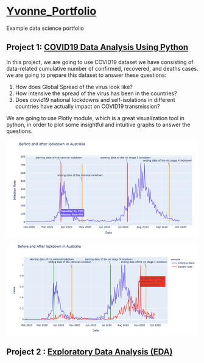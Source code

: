 # [Yvonne_Portfolio](https://yifanlintw.github.io/Data_Portfolio/)
Example data science portfolio

## Project 1: [COVID19 Data Analysis Using Python](https://github.com/yifanlintw/Data_Portfolio/blob/main/COVID19%20Data%20Analysis%20Using%20Python-%20Aus%20.html)
In this project, we are going to use COVID19 dataset we have consisting of data-related cumulative number of confirmed, recovered, and deaths cases. we are going to prepare this dataset to answer these questions: 
1. How does Global Spread of the virus look like? 
2. How intensive the spread of the virus has been in the countries?
3. Does covid19 national lockdowns and self-isolations in different countries have actually impact on COVID19 transmission? 

We are going to use Plotly module, which is a great visualization tool in python, in order to plot some insightful and intuitive graphs to answer the questions.

![](/images/Infection%20rate%20in%20Australia.png)

![](/images/Infection%20and%20deaths%20rate%20in%20Australia.png)

## Project 2 : [Exploratory Data Analysis (EDA)](https://yifanlintw.github.io/Data_Portfolio/)

